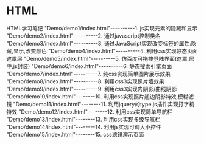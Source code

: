 # HTML
HTML学习笔记
"Demo/demo1/index.html"----------1. js实现元素的隐藏和显示
"Demo/demo2/index.html"----------2. 通过javascript控制类名
"Demo/demo3/index.html"----------3. 通过JavaScript实现改变标签的属性:隐藏,显示,改变颜色
"Demo/demo4/index.html"----------4. 利用css实现静态页面遮罩层
"Demo/demo5/index.html"----------5. 仿百度可拖拽登陆界面(遮罩,居中,js封装)
"Demo/demo6/index.html"----------6. 静态搜索引擎页面
"Demo/demo7/index.html"----------7. 纯css实现简单图片展示效果
"Demo/demo8/index.html"----------8. 利用css3实现照片墙效果
"Demo/demo9/index.html"----------9. 利用css3实现内阴影/曲线阴影
"Demo/demo10/index.html"--------10. 利用css实现照片翘边阴影特效,模糊滤镜
"Demo/demo11/index.html"--------11. 利用jquery的type.js插件实现打字机特效
"Demo/demo12/index.html"--------12. 利用css实现简单导航栏
"Demo/demo13/index.html"--------13. 利用css实现多级导航栏
"Demo/demo14/index.html"--------14. 利用js实现可调大小控件
"Demo/demo15/index.html"--------15. css滤镜演示页面